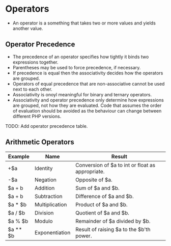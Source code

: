 # Operators #
* An operator is a something that takes two or more values and yields another value.
## Operator Precedence ##
* The precedence of an operator specifies how tightly it binds two expressions together.
* Parentheses may be used to force precedence, if necessary.
* If precedence is equal then the associativity decides how the operators are grouped.
* Operators of equal precedence that are non-associative cannot be used next to each other.
* Associativity is onoyl meaningful for binary and ternary operators.
* Associativity and operator precedence only determine how expressions are grouped, not how they are evaluated. Code that assumes the order of evaluation should be avoided as the behaviour can change between different PHP versions.

TODO: Add operator precedence table.
## Arithmetic Operators
| Example | Name | Result |
| --- | --- | --- |
| +$a | Identity | Conversion of $a to int or float as appropriate.|
| -$a | Negation | Opposite of $a.|
| $a + b | Addition | Sum of $a and $b.|
| $a + b  | Subtraction | Difference of $a and $b.|
| $a * $b | Multiplication | Product of $a and $b.|
| $a / $b | Division | Quotient of $a and $b.|
| $a % $b | Modulo | Remainder of $a divided by $b.|
| $a ** $b | Exponentiation | Result of raising $a to the $b'th power.|
